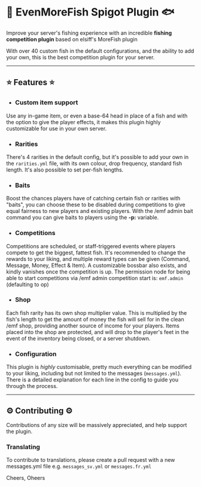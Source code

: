 # 🐠 EvenMoreFish Spigot Plugin 🐟

Improve your server's fishing experience with an incredible **fishing competition plugin** based on elsiff's MoreFish plugin

With over 40 custom fish in the default configurations, and the ability to add your own, this is the best competition plugin for your server.

---

## ⭐ Features ⭐

* ### Custom item support
Use any in-game item, or even a base-64 head in place of a fish and with the option to give the player effects, it makes this plugin highly customizable for use in your own server. 

* ### Rarities
There's 4 rarities in the default config, but it's possible to add your own in the `rarities.yml` file, with its own colour, drop frequency, standard fish length. It's also possible to set per-fish lengths.

* ### Baits
Boost the chances players have of catching certain fish or rarities with "baits", you can choose these to be disabled during competitions to give equal fairness to new players and existing players. With the /emf admin bait command you can give baits to players using the **-p:** variable.

* ### Competitions
Competitions are scheduled, or staff-triggered events where players compete to get the biggest, fattest fish. It's recommended to change the rewards to your liking, and multiple reward types can be given (Command, Message, Money, Effect & Item). A customizable bossbar also exists, and kindly vanishes once the competition is up. The permission node for being able to start competitions via /emf admin competition start is: `emf.admin` (defaulting to op)

* ### Shop
Each fish rarity has its own shop multiplier value. This is multiplied by the fish's length to get the amount of money the fish will sell for in the clean /emf shop, providing another source of income for your players. Items placed into the shop are protected, and will drop to the player's feet in the event of the inventory being closed, or a server shutdown.

* ### Configuration
This plugin is *highly* customisable, pretty much everything can be modified to your liking, including but not limited to the messages (`messages.yml`). There is a detailed explanation for each line in the config to guide you through the process.

--- 

## ⚙ Contributing ⚙

Contributions of any size will be massively appreciated, and help support the plugin. 

### Translating

To contribute to translations, please create a pull request with a new messages.yml file e.g. `messages_sv.yml` or `messages.fr.yml`

Cheers, Oheers 

